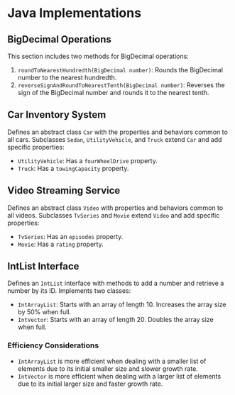 # Java Implementations

## BigDecimal Operations
This section includes two methods for BigDecimal operations:
1. `roundToNearestHundredth(BigDecimal number)`: Rounds the BigDecimal number to the nearest hundredth.
2. `reverseSignAndRoundToNearestTenth(BigDecimal number)`: Reverses the sign of the BigDecimal number and rounds it to the nearest tenth.

## Car Inventory System
Defines an abstract class `Car` with the properties and behaviors common to all cars. Subclasses `Sedan`, `UtilityVehicle`, and `Truck` extend `Car` and add specific properties:
- `UtilityVehicle`: Has a `fourWheelDrive` property.
- `Truck`: Has a `towingCapacity` property.

## Video Streaming Service
Defines an abstract class `Video` with properties and behaviors common to all videos. Subclasses `TvSeries` and `Movie` extend `Video` and add specific properties:
- `TvSeries`: Has an `episodes` property.
- `Movie`: Has a `rating` property.

## IntList Interface
Defines an `IntList` interface with methods to add a number and retrieve a number by its ID. Implements two classes:
- `IntArrayList`: Starts with an array of length 10. Increases the array size by 50% when full.
- `IntVector`: Starts with an array of length 20. Doubles the array size when full.

### Efficiency Considerations
- `IntArrayList` is more efficient when dealing with a smaller list of elements due to its initial smaller size and slower growth rate.
- `IntVector` is more efficient when dealing with a larger list of elements due to its initial larger size and faster growth rate.
